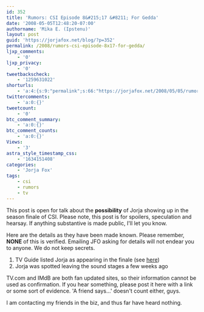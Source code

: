 ```yaml
---
id: 352
title: 'Rumors: CSI Episode 8&#215;17 &#8211; For Gedda'
date: '2008-05-05T12:48:20-07:00'
authorname: 'Mika E. (Ipstenu)'
layout: post
guid: 'https://jorjafox.net/blog/?p=352'
permalink: /2008/rumors-csi-episode-8x17-for-gedda/
ljxp_comments:
    - '0'
ljxp_privacy:
    - '0'
tweetbackscheck:
    - '1259631022'
shorturls:
    - 'a:4:{s:9:"permalink";s:66:"https://jorjafox.net/2008/05/05/rumors-csi-episode-8x17-for-gedda/";s:7:"tinyurl";s:25:"http://tinyurl.com/ned84j";s:4:"isgd";s:18:"http://is.gd/536HQ";s:5:"bitly";s:20:"http://bit.ly/76YAd5";}'
twittercomments:
    - 'a:0:{}'
tweetcount:
    - '0'
btc_comment_summary:
    - 'a:0:{}'
btc_comment_counts:
    - 'a:0:{}'
Views:
    - '3'
astra_style_timestamp_css:
    - '1634151408'
categories:
    - 'Jorja Fox'
tags:
    - csi
    - rumors
    - tv
---
```


This post is open for talk about the <b>possibility</b> of Jorja showing up in the season finale of CSI.  Please note, this post is for spoilers, speculation and hearsay.  If anything substantive is made public, I'll let you know.<!--more-->

Here are the details as they have been made known.  Please remember, <b>NONE</b> of this is verified.  Emailing JFO asking for details will not endear you to anyone. We do not keep secrets.

<ol>
	<li>TV Guide listed Jorja as appearing in the finale (see <a href="http://www.tvguide.com/celebrities/jorja-fox/tv-listings/190228">here</a>)</li>
	<li>Jorja was spotted leaving the sound stages a few weeks ago</li>
</ol>

TV.com and IMdB are both fan updated sites, so their information cannot be used as confirmation.  If you hear something, please post it here with a link or some sort of evidence.  'A friend says...' doesn't count either, guys.

I am contacting my friends in the biz, and thus far have heard nothing.

